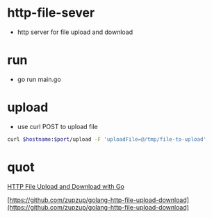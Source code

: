 # http-file-sever
* http server for file upload and download

# run
* go run main.go

# upload
* use curl POST to upload file
```bash
curl $hostname:$port/upload -F 'uploadFile=@/tmp/file-to-upload'
```


# quot
[HTTP File Upload and Download with Go](https://zupzup.org/go-http-file-upload-download/)

[https://github.com/zupzup/golang-http-file-upload-download](https://github.com/zupzup/golang-http-file-upload-download)
